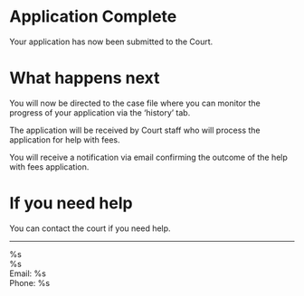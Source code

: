 # Application Complete
Your application has now been submitted to the Court.

# What happens next
You will now be directed to the case file where you can monitor the progress of your application via the ‘history’ tab.

The application will be received by Court staff who will process the application for help with fees.

You will receive a notification via email confirming the outcome of the help with fees application.

# If you need help
You can contact the court if you need help.
************************************************************
%s <br>
%s <br>
Email: %s <br>
Phone: %s